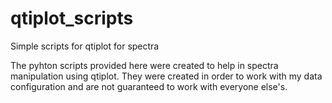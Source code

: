 # qtiplot_scripts
Simple scripts for qtiplot for spectra

The pyhton scripts provided here were created to help in spectra manipulation using qtiplot.
They were created in order to work with my data configuration and are not guaranteed to work with everyone else's.
